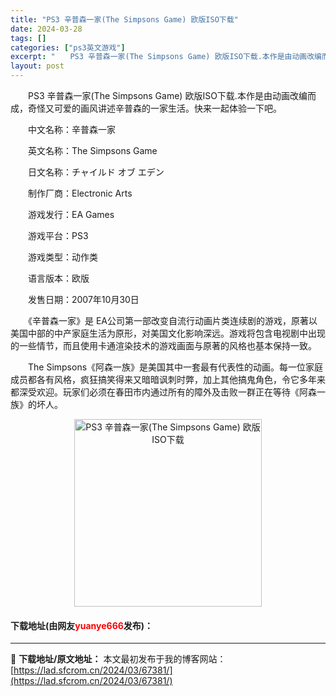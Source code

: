 ```yaml
---
title: "PS3 辛普森一家(The Simpsons Game) 欧版ISO下载"
date: 2024-03-28
tags: []
categories: ["ps3英文游戏"]
excerpt: "　　PS3 辛普森一家(The Simpsons Game) 欧版ISO下载.本作是由动画改编而成，奇怪又可爱的画风讲述辛普森的一家生活。快来一起体验一下吧。 　　中文名称：辛普森一家 　　英文名称：The Simpsons Game 　　日文名称：チャイルド オブ エデン 　　制作厂商：Elect&hellip;"
layout: post
---
```


 <p>　　PS3 辛普森一家(The Simpsons Game) 欧版ISO下载.本作是由动画改编而成，奇怪又可爱的画风讲述辛普森的一家生活。快来一起体验一下吧。</p> <p>　　中文名称：辛普森一家</p> <p>　　英文名称：The Simpsons Game</p> <p>　　日文名称：チャイルド オブ エデン</p> <p>　　制作厂商：Electronic Arts</p> <p>　　游戏发行：EA Games</p> <p>　　游戏平台：PS3</p> <p>　　游戏类型：动作类</p> <p>　　语言版本：欧版</p> <p>　　发售日期：2007年10月30日</p> <p>　　《辛普森一家》是 EA公司第一部改变自流行动画片类连续剧的游戏，原著以美国中部的中产家庭生活为原形，对美国文化影响深远。游戏将包含电视剧中出现的一些情节，而且使用卡通渲染技术的游戏画面与原著的风格也基本保持一致。</p> <p>　　The Simpsons《阿森一族》是美国其中一套最有代表性的动画。每一位家庭成员都各有风格，疯狂搞笑得来又暗暗讽刺时弊，加上其他搞鬼角色，令它多年来都深受欢迎。玩家们必须在春田市内通过所有的障外及击败一群正在等待《阿森一族》的坏人。</p> <p align="center"><img align="" border="0" src="https://lad.sfcrom.cn/wp-content/uploads/2024/03/20240328_66051d5a6ad0f.jpg" width="300" alt="PS3 辛普森一家(The Simpsons Game) 欧版ISO下载" /></p> <p><h4>下载地址(由网友<font color="red">yuanye666</font>发布)：</h4></p> 

---
📖 **下载地址/原文地址：** 本文最初发布于我的博客网站：[https://lad.sfcrom.cn/2024/03/67381/](https://lad.sfcrom.cn/2024/03/67381/)
